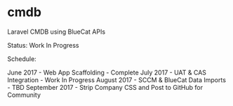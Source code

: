 # cmdb
Laravel CMDB using BlueCat APIs

Status:  Work In Progress

Schedule:

June 2017 - Web App Scaffolding - Complete
July 2017 - UAT & CAS Integration - Work In Progress
August 2017 - SCCM & BlueCat Data Imports - TBD
September 2017 - Strip Company CSS and Post to GitHub for Community
